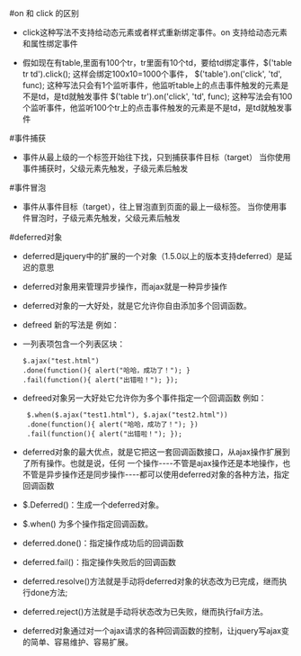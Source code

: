 #on 和 click 的区别


*   click这种写法不支持给动态元素或者样式重新绑定事件。on 支持给动态元素和属性绑定事件

*   假如现在有table,里面有100个tr，tr里面有10个td，要给td绑定事件，$('table tr td').click(); 这样会绑定100x10=1000个事件，
$('table').on('click', 'td', func); 这种写法只会有1个监听事件，他监听table上的点击事件触发的元素是不是td，是td就触发事件
$('table tr').on('click', 'td', func); 这种写法会有100个监听事件，他监听100个tr上的点击事件触发的元素是不是td，是td就触发事件

#事件捕获
+ 事件从最上级的一个标签开始往下找，只到捕获事件目标（target）
当你使用事件捕获时，父级元素先触发，子级元素后触发

#事件冒泡
+ 事件从事件目标（target），往上冒泡直到页面的最上一级标签。
当你使用事件冒泡时，子级元素先触发，父级元素后触发

#deferred对象
+ deferred是jquery中的扩展的一个对象（1.5.0以上的版本支持deferred）是延迟的意思

+ deferred对象用来管理异步操作，而ajax就是一种异步操作

+ deferred对象的一大好处，就是它允许你自由添加多个回调函数。

*   defreed 新的写法是 例如：
*   一列表项包含一个列表区块：

        $.ajax("test.html")
        .done(function(){ alert("哈哈，成功了！"); }
        .fail(function(){ alert("出错啦！"); });
* defreed对象另一大好处它允许你为多个事件指定一个回调函数 例如：  
 
       $.when($.ajax("test1.html"), $.ajax("test2.html"))
       .done(function(){ alert("哈哈，成功了！"); })
       .fail(function(){ alert("出错啦！"); });
       
* deferred对象的最大优点，就是它把这一套回调函数接口，从ajax操作扩展到了所有操作。也就是说，任何 
 一个操作----不管是ajax操作还是本地操作，也不管是异步操作还是同步操作----都可以使用deferred对象的各种方法，指定回调函数
 
* $.Deferred()：生成一个deferred对象。

* $.when() 为多个操作指定回调函数。

* deferred.done()：指定操作成功后的回调函数

* deferred.fail()：指定操作失败后的回调函数

* deferred.resolve()方法就是手动将deferred对象的状态改为已完成，继而执行done方法; 

* deferred.reject()方法就是手动将状态改为已失败，继而执行fail方法。

* deferred对象通过对一个ajax请求的各种回调函数的控制，让jquery写ajax变的简单、容易维护、容易扩展。 